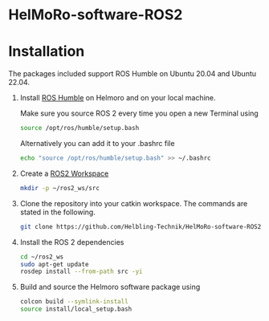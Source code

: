 # HelMoRo-software-ROS2

# Installation

The packages included support ROS Humble on Ubuntu 20.04 and Ubuntu 22.04.

1. Install [ROS Humble](https://docs.ros.org/en/humble/Installation/Ubuntu-Install-Debians.html) on Helmoro and on your local machine.

    Make sure you source ROS 2 every time you open a new Terminal using

      ```sh
      source /opt/ros/humble/setup.bash
      ```

    Alternatively you can add it to your .bashrc file

      ```sh
      echo "source /opt/ros/humble/setup.bash" >> ~/.bashrc
      ```

2. Create a [ROS2 Workspace](https://docs.ros.org/en/humble/Tutorials/Beginner-Client-Libraries/Creating-A-Workspace/Creating-A-Workspace.html)

      ```sh
      mkdir -p ~/ros2_ws/src
      ```

3. Clone the repository into your catkin workspace. The commands are stated in the following.

      ```sh
      git clone https://github.com/Helbling-Technik/HelMoRo-software-ROS2.git
      ```
4. Install the ROS 2 dependencies

      ```sh
      cd ~/ros2_ws
      sudo apt-get update
      rosdep install --from-path src -yi
      ```

5. Build and source the Helmoro software package using

      ```sh
      colcon build --symlink-install
      source install/local_setup.bash
      ```
